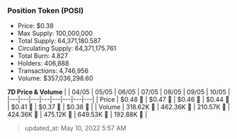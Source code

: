 
  ### Position Token (POSI)
  - Price: $0.38
  - Max Supply: 100,000,000
  - Total Supply: 64,371,180.587
  - Circulating Supply: 64,371,175.761
  - Total Burn: 4.827
  - Holders: 406,888
  - Transactions: 4,746,956
  - Volume: $357,036,298.60

  **7D Price & Volume**
  | | 04&#x2F;05 | 05&#x2F;05 | 06&#x2F;05 | 07&#x2F;05 | 08&#x2F;05 | 09&#x2F;05 | 10&#x2F;05 |
  |---|---|---|---|---|---|---|---|
  | Price | $0.48 🚀 | $0.47 🔻 | $0.46 🔻 | $0.44 🔻 | $0.41 🔻 | $0.37 🔻 | $0.38 🚀 |
  | Volume | 318.62K 🚀 | 462.36K 🚀 | 210.57K 🔻 | 424.36K 🚀 | 475.12K 🚀 | 649.53K 🚀 | 192.88K 🔻 |

  > updated_at: May 10, 2022 5:57 AM
